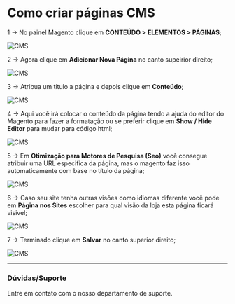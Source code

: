 # Como criar páginas CMS

1 -> No painel Magento clique em **CONTEÚDO > ELEMENTOS > PÁGINAS**;

![CMS](https://github.com/Oficina-do-Dev/Tutoriais/blob/main/Magento_2/010%20-%20Criar%20página%20CMS/images/image1.png)

2 -> Agora clique em **Adicionar Nova Página** no canto supeirior direito;

![CMS](https://github.com/Oficina-do-Dev/Tutoriais/blob/main/Magento_2/010%20-%20Criar%20página%20CMS/images/image2.png)

3 -> Atribua um título a página e depois clique em **Conteúdo**;

![CMS](https://github.com/Oficina-do-Dev/Tutoriais/blob/main/Magento_2/010%20-%20Criar%20página%20CMS/images/image3.png)

4 -> Aqui você irá colocar o conteúdo da página tendo a ajuda do editor do Magento para fazer a formatação ou se preferir clique em **Show / Hide Editor** para mudar para código html;

![CMS](https://github.com/Oficina-do-Dev/Tutoriais/blob/main/Magento_2/010%20-%20Criar%20página%20CMS/images/image4.png)

5 -> Em **Otimização para Motores de Pesquisa (Seo)** você consegue atribuir uma URL especifica da página, mas o magento faz isso automaticamente com base no título da página;

![CMS](https://github.com/Oficina-do-Dev/Tutoriais/blob/main/Magento_2/010%20-%20Criar%20página%20CMS/images/image5.png)

6 -> Caso seu site tenha outras visões como idiomas diferente você pode em **Página nos Sites** escolher para qual visão da loja esta página ficará visivel;

![CMS](https://github.com/Oficina-do-Dev/Tutoriais/blob/main/Magento_2/010%20-%20Criar%20página%20CMS/images/image6.png)

7 -> Terminado clique em **Salvar** no canto superior direito;

![CMS](https://github.com/Oficina-do-Dev/Tutoriais/blob/main/Magento_2/010%20-%20Criar%20página%20CMS/images/image7.png)

<hr>

### Dúvidas/Suporte
Entre em contato com o nosso departamento de suporte.